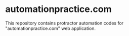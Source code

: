 # automationpractice.com
This repository contains protractor automation codes for "automationpractice.com" web application.
